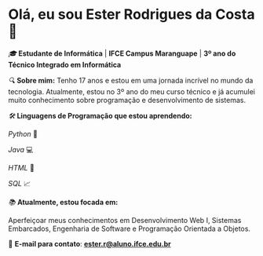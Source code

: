 # Olá, eu sou Ester Rodrigues da Costa 🎀

*🎓* **Estudante de Informática** | **IFCE Campus Maranguape** | **3º ano do Técnico Integrado em Informática**

*🔍* **Sobre mim:** Tenho 17 anos e estou em uma jornada incrível no mundo da tecnologia. Atualmente, estou no 3º ano do meu curso técnico e já acumulei muito conhecimento sobre programação e desenvolvimento de sistemas.

*🛠️* **Linguagens de Programação que estou aprendendo:**

*Python* 🐍

*Java* 💻

*HTML* 🌟

*SQL* 📈

*📚* **Atualmente, estou focada em:**

Aperfeiçoar meus conhecimentos em Desenvolvimento Web I, Sistemas Embarcados, Engenharia de Software e Programação Orientada a Objetos.

📧  **E-mail para contato**: **ester.r@aluno.ifce.edu.br**

